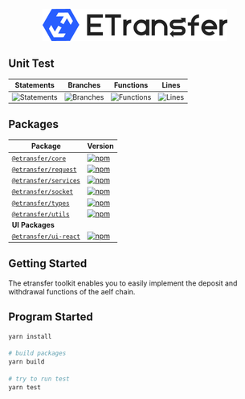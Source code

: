 <p align="center">
    <img width="368" src= "./logo.png"/>
</p>

## Unit Test

| Statements                  | Branches                | Functions                 | Lines             |
| --------------------------- | ----------------------- | ------------------------- | ----------------- |
| ![Statements](https://img.shields.io/badge/statements-97.94%25-brightgreen.svg?style=flat) | ![Branches](https://img.shields.io/badge/branches-95.33%25-brightgreen.svg?style=flat) | ![Functions](https://img.shields.io/badge/functions-98.82%25-brightgreen.svg?style=flat) | ![Lines](https://img.shields.io/badge/lines-98.19%25-brightgreen.svg?style=flat) |

## Packages

| Package                                                   | Version                                                                                                                 |
|-----------------------------------------------------------|-------------------------------------------------------------------------------------------------------------------------|
| [`@etransfer/core`](packages/core)                        | [![npm](https://img.shields.io/npm/v/@etransfer/core)](https://www.npmjs.com/package/@etransfer/core)                   |
| [`@etransfer/request`](packages/request)                  | [![npm](https://img.shields.io/npm/v/@etransfer/request)](https://www.npmjs.com/package/@etransfer/request)             |
| [`@etransfer/services`](packages/services)                | [![npm](https://img.shields.io/npm/v/@etransfer/services)](https://www.npmjs.com/package/@etransfer/services)           |
| [`@etransfer/socket`](packages/socket)                    | [![npm](https://img.shields.io/npm/v/@etransfer/socket)](https://www.npmjs.com/package/@etransfer/socket)               |
| [`@etransfer/types`](packages/types)                      | [![npm](https://img.shields.io/npm/v/@etransfer/types)](https://www.npmjs.com/package/@etransfer/types)                 |
| [`@etransfer/utils`](packages/utils)                      | [![npm](https://img.shields.io/npm/v/@etransfer/utils)](https://www.npmjs.com/package/@etransfer/utils)                 |
| **UI Packages**                                           |                                                                                                                         |
| [`@etransfer/ui-react`](packages/ui-react)                | [![npm](https://img.shields.io/npm/v/@etransfer/ui-react)](https://www.npmjs.com/package/@etransfer/ui-react)           |


## Getting Started
The etransfer toolkit enables you to easily implement the deposit and withdrawal functions of the aelf chain.

## Program Started

```bash
yarn install

# build packages
yarn build

# try to run test
yarn test
```
